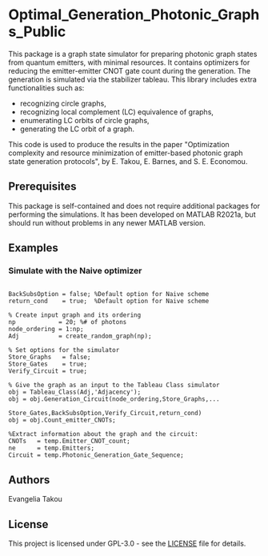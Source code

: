 # Optimal_Generation_Photonic_Graphs_Public
This package is a graph state simulator for preparing photonic graph states
from quantum emitters, with minimal resources. It contains optimizers for 
reducing the emitter-emitter CNOT gate count during the generation. 
The generation is simulated via the stabilizer tableau. 
This library includes extra functionalities such as: 
* recognizing circle graphs,
* recognizing local complement (LC) equivalence of graphs, 
* enumerating LC orbits of circle graphs, 
* generating the LC orbit of a graph.

This code is used 
to produce the results in the paper "Optimization complexity and resource 
minimization of emitter-based photonic graph state generation protocols", 
by E. Takou, E. Barnes, and S. E. Economou.

## Prerequisites
This package is self-contained and does not require additional packages
for performing the simulations. It has been developed on MATLAB R2021a, 
but should run without problems in any newer MATLAB version.

## Examples
### Simulate with the Naive optimizer
```

BackSubsOption = false; %Default option for Naive scheme
return_cond    = true;  %Default option for Naive scheme

% Create input graph and its ordering
np            = 20; %# of photons
node_ordering = 1:np;
Adj           = create_random_graph(np); 

% Set options for the simulator
Store_Graphs   = false;
Store_Gates    = true;
Verify_Circuit = true;

% Give the graph as an input to the Tableau Class simulator
obj = Tableau_Class(Adj,'Adjacency'); 
obj = obj.Generation_Circuit(node_ordering,Store_Graphs,...
                             Store_Gates,BackSubsOption,Verify_Circuit,return_cond)
obj = obj.Count_emitter_CNOTs;

%Extract information about the graph and the circuit:
CNOTs   = temp.Emitter_CNOT_count;
ne      = temp.Emitters;
Circuit = temp.Photonic_Generation_Gate_Sequence;
```

## Authors
Evangelia Takou

## License
This project is licensed under GPL-3.0 - see the [LICENSE](LICENSE) file for details.

